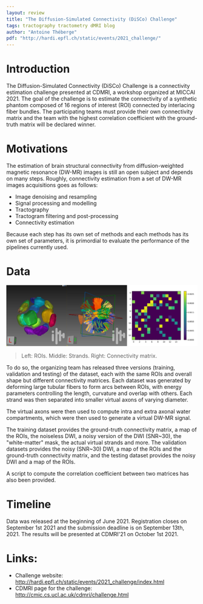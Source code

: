 ```yaml
---
layout: review
title: "The Diffusion-Simulated Connectivity (DiSCo) Challenge"
tags: tractography tractometry dMRI blog
author: "Antoine Théberge"
pdf: "http://hardi.epfl.ch/static/events/2021_challenge/"
---
```


# Introduction
The Diffusion-Simulated Connectivity (DiSCo) Challenge is a connectivity estimation challenge presented at CDMRI, a workshop organized at MICCAI 2021. The goal of the challenge is to estimate the connectivity of a synthetic phantom composed of 16 regions of interest (ROI) connected by interlacing fiber bundles. The participating teams must provide their own connectivity matrix and the team with the highest correlation coefficient with the ground-truth matrix will be declared winner.

# Motivations

The estimation of brain structural connectivity from diffusion-weighted magnetic resonance (DW-MR) images  is still an open subject and depends on many steps. Roughly, connectivity estimation from a set of DW-MR images acquisitions goes as follows:

- Image denoising and resampling
- Signal processing and modelling
- Tractography
- Tractogram filtering and post-processing
- Connectivity estimation

Because each step has its own set of methods and each methods has its own set of parameters, it is primordial to evaluate the performance of the pipelines currently used.

# Data

![](/article/images/disco/fig1.jpg)

> Left: ROIs. Middle: Strands. Right: Connectivity matrix.

To do so, the organizing team has released three versions (training, validation and testing) of the dataset, each with the same ROIs and overall shape but different connectivity matrices. Each dataset was generated by deforming large tubular fibers to form arcs between ROIs, with energy parameters controlling the length, curvature and overlap with others. Each strand was then separated into smaller virtual axons of varying diameter.

The virtual axons were then used to compute intra and extra axonal water compartments, which were then used to generate a virtual DW-MR signal.

The training dataset provides the ground-truth connectivity matrix, a map of the ROIs, the noiseless DWI, a noisy version of the DWI (SNR~30), the "white-matter" mask, the actual virtual strands and more. The validation datasets provides the noisy (SNR~30) DWI, a map of the ROIs and the ground-truth connectivity matrix, and the testing dataset provides the noisy DWI and a map of the ROIs.

A script to compute the correlation coefficient between two matrices has also been provided.

# Timeline

Data was released at the beginning of June 2021. Registration closes on September 1st 2021 and the submission deadline is on September 13th, 2021. The results will be presented at CDMRI'21 on October 1st 2021.

# Links:
- Challenge website: http://hardi.epfl.ch/static/events/2021_challenge/index.html
- CDMRI page for the challenge: http://cmic.cs.ucl.ac.uk/cdmri/challenge.html
